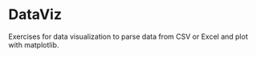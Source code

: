 # DataViz
Exercises for data visualization to parse data from CSV or Excel and plot with matplotlib.
